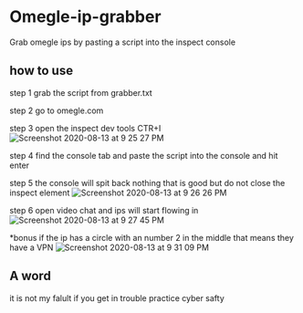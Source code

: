 # Omegle-ip-grabber
Grab omegle ips by pasting a script into the inspect console

## how to use 

step 1 
grab the script from grabber.txt

step 2 
go to omegle.com


step 3 
open the inspect dev tools CTR+I
![Screenshot 2020-08-13 at 9 25 27 PM](https://user-images.githubusercontent.com/67981768/90213785-89d7f880-ddab-11ea-9268-d39d48ffb706.png)


step 4
find the console tab and paste the script into the console and hit enter

step 5 
the console will spit back nothing that is good but do not close the inspect element 
![Screenshot 2020-08-13 at 9 26 26 PM](https://user-images.githubusercontent.com/67981768/90213836-a8d68a80-ddab-11ea-9647-42dd3789579b.png)


step 6 
open video chat and ips will start flowing in
![Screenshot 2020-08-13 at 9 27 45 PM](https://user-images.githubusercontent.com/67981768/90213921-dde2dd00-ddab-11ea-9fdb-ebceed13da38.png)

*bonus if the ip has a circle with an number 2 in the middle that means they have a VPN
![Screenshot 2020-08-13 at 9 31 09 PM](https://user-images.githubusercontent.com/67981768/90214084-521d8080-ddac-11ea-8dc7-51608117c45d.png)

## A word 
it is not my falult if you get in trouble practice cyber safty
